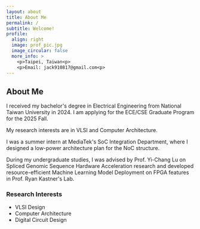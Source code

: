```yaml
---
layout: about
title: About Me
permalink: /
subtitle: Welcome!
profile:
  align: right
  image: prof_pic.jpg
  image_circular: false
  more_info: >
    <p>Taipei, Taiwan<p>
    <p>Email: jack910817@gmail.com<p>
---
```




## About Me
I received my bachelor's degree in Electrical Engineering from National Taiwan University in 2024. I am applying for the ECE/CSE Graduate Program for the 2025 Fall. 

My research interests are in VLSI and Computer Architecture.

I was a summer intern at MediaTek's SoC Integration Department, where I designed a low-power architecture plan for the NoC structure.  

During my undergraduate studies, I was advised by Prof. Yi-Chang Lu on Spliced Genomic Sequence Hardware Acceleration research and developed resource-efficient Machine Learning Model Deployment on FPGA features in Prof. Ryan Kastner's Lab.

### Research Interests
* VLSI Design
* Computer Architecture
* Digital Circuit Design
